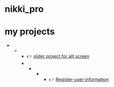 ﻿# nikki_pro
# my projects
 - - - 👉 [slider project for alll screen ](https://slider-project11.netlify.app/)
     - - - - 👉 [Register-user-information](https://register-user-info.netlify.app/)


